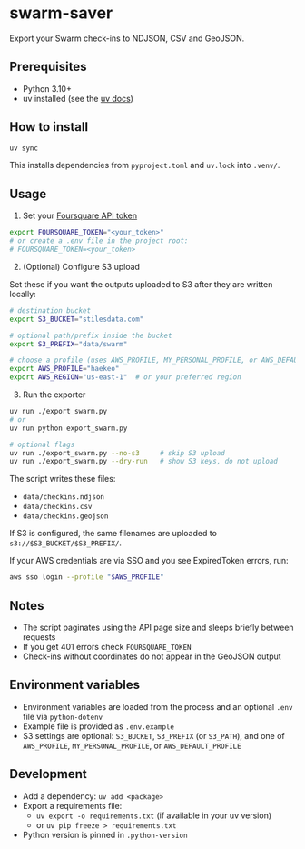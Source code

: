 # swarm-saver

Export your Swarm check-ins to NDJSON, CSV and GeoJSON.

## Prerequisites

- Python 3.10+
- uv installed (see the [uv docs](https://docs.astral.sh/uv/))

## How to install

```bash
uv sync
```

This installs dependencies from `pyproject.toml` and `uv.lock` into `.venv/`.

## Usage

1) Set your [Foursquare API token](https://docs.foursquare.com/developer/reference/personalization-apis-authentication)

```bash
export FOURSQUARE_TOKEN="<your_token>"
# or create a .env file in the project root:
# FOURSQUARE_TOKEN=<your_token>
```

2) (Optional) Configure S3 upload

Set these if you want the outputs uploaded to S3 after they are written locally:

```bash
# destination bucket
export S3_BUCKET="stilesdata.com"

# optional path/prefix inside the bucket
export S3_PREFIX="data/swarm"

# choose a profile (uses AWS_PROFILE, MY_PERSONAL_PROFILE, or AWS_DEFAULT_PROFILE)
export AWS_PROFILE="haekeo"
export AWS_REGION="us-east-1"  # or your preferred region
```

3) Run the exporter

```bash
uv run ./export_swarm.py
# or
uv run python export_swarm.py

# optional flags
uv run ./export_swarm.py --no-s3     # skip S3 upload
uv run ./export_swarm.py --dry-run   # show S3 keys, do not upload
```

The script writes these files:

- `data/checkins.ndjson`
- `data/checkins.csv`
- `data/checkins.geojson`

If S3 is configured, the same filenames are uploaded to `s3://$S3_BUCKET/$S3_PREFIX/`.

If your AWS credentials are via SSO and you see ExpiredToken errors, run:

```bash
aws sso login --profile "$AWS_PROFILE"
```

## Notes

- The script paginates using the API page size and sleeps briefly between requests
- If you get 401 errors check `FOURSQUARE_TOKEN`
- Check-ins without coordinates do not appear in the GeoJSON output

## Environment variables

- Environment variables are loaded from the process and an optional `.env` file via `python-dotenv`
- Example file is provided as `.env.example`
 - S3 settings are optional: `S3_BUCKET`, `S3_PREFIX` (or `S3_PATH`), and one of `AWS_PROFILE`, `MY_PERSONAL_PROFILE`, or `AWS_DEFAULT_PROFILE`

## Development

- Add a dependency: `uv add <package>`
- Export a requirements file:
  - `uv export -o requirements.txt` (if available in your uv version)
  - or `uv pip freeze > requirements.txt`
- Python version is pinned in `.python-version`
